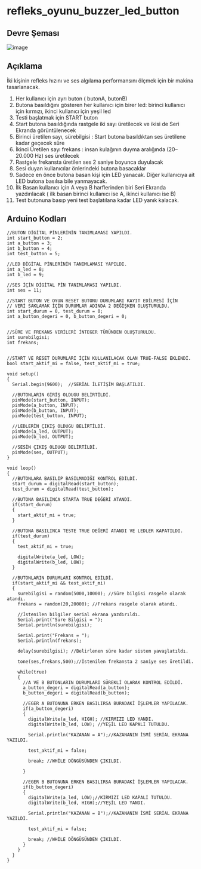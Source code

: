 # refleks_oyunu_buzzer_led_button

## Devre Şeması
![image](https://user-images.githubusercontent.com/53540561/117131348-01224200-adaa-11eb-8166-efa843f107e0.png)

## Açıklama
İki kişinin refleks hızını ve ses algılama performansını ölçmek için bir makina tasarlanacak. 
1.	Her kullanıcı için ayrı buton  ( butonA, butonB)
2.	Butona basıldığını gösteren her kullanıcı için birer led:  birinci kullanıcı için kırmızı, ikinci kullanıcı için yeşil led 
3.	Testi başlatmak için START buton
4.	Start butona basıldığında rastgele iki sayı  üretilecek ve ikisi de Seri Ekranda görüntülenecek
5.	Birinci üretilen sayı, sürebilgisi : Start butona basıldıktan ses üretilene kadar geçecek süre
6.	İkinci Üretilen sayı  frekans : insan kulağının duyma aralığında (20–20.000 Hz) ses üretilecek 
7.	Rastgele frekansta üretilen ses 2 saniye boyunca duyulacak
8.	Sesi duyan kullanıcılar önlerindeki butona basacaklar
9.	Sadece en önce butona basan kişi için  LED yanacak. Diğer kullanıcıya ait LED butona basılsa bile yanmayacak. 
10.	İlk Basan kullanıcı için A veya B harflerinden biri Seri Ekranda yazdırılacak ( ilk basan birinci kullanıcı ise A, ikinci kullanıcı ise B)
11.	Test butonuna basıp yeni test başlatılana kadar LED yanık kalacak.


## Arduino Kodları
```
//BUTON DİGİTAL PİNLERİNİN TANIMLAMASI YAPILDI.
int start_button = 2;
int a_button = 3;
int b_button = 4;
int test_button = 5;

//LED DİGİTAL PİNLERİNİN TANIMLAMASI YAPILDI.
int a_led = 8;
int b_led = 9;

//SES İÇİN DİGİTAL PİN TANIMLAMASI YAPILDI.
int ses = 11;

//START BUTON VE OYUN RESET BUTONU DURUMLARI KAYIT EDİLMESİ İÇİN
// VERİ SAKLAMAK İÇİN DURUMLAR ADINDA 2 DEĞİŞKEN OLUŞTURULDU.
int start_durum = 0, test_durum = 0;
int a_button_degeri = 0, b_button_degeri = 0;


//SÜRE VE FREKANS VERİLERİ İNTEGER TÜRÜNDEN OLUŞTURULDU.
int surebilgisi;
int frekans;


//START VE RESET DURUMLARI İÇİN KULLANILACAK OLAN TRUE-FALSE EKLENDİ.
bool start_aktif_mi = false, test_aktif_mi = true;

void setup()
{
  Serial.begin(9600);  //SERİAL İLETİŞİM BAŞLATILDI.
  
  //BUTONLARIN GİRİŞ OLDUGU BELİRTİLDİ.
  pinMode(start_button, INPUT);
  pinMode(a_button, INPUT);
  pinMode(b_button, INPUT);
  pinMode(test_button, INPUT);
  
  //LEDLERİN ÇIKIŞ OLDUGU BELİRTİLDİ.
  pinMode(a_led, OUTPUT);
  pinMode(b_led, OUTPUT);
  
  //SESİN ÇIKIŞ OLDUGU BELİRTİLDİ.
  pinMode(ses, OUTPUT);
}

void loop()
{
  //BUTONLARA BASILIP BASILMADIĞI KONTROL EDİLDİ.
  start_durum = digitalRead(start_button);
  test_durum = digitalRead(test_button);
  
  //BUTONA BASILINCA STARTA TRUE DEĞERİ ATANDI.
  if(start_durum)
  {
    start_aktif_mi = true;
  }
  
  //BUTONA BASILINCA TESTE TRUE DEĞERİ ATANDI VE LEDLER KAPATILDI.
  if(test_durum)
  {
    test_aktif_mi = true;
    
    digitalWrite(a_led, LOW);
    digitalWrite(b_led, LOW);
  }
  
  //BUTONLARIN DURUMLARI KONTROL EDİLDİ.
  if(start_aktif_mi && test_aktif_mi)
  {
    surebilgisi = random(5000,10000); //Süre bilgisi rasgele olarak atandı.
    frekans = random(20,20000); //Frekans rasgele olarak atandı.
    
    //İstenilen bilgiler serial ekrana yazdırıldı.
    Serial.print("Sure Bilgisi = ");
    Serial.println(surebilgisi);
    
    Serial.print("Frekans = ");
    Serial.println(frekans);
    
    delay(surebilgisi); //Belirlenen süre kadar sistem yavaşlatıldı.
    
    tone(ses,frekans,500);//İstenilen frekansta 2 saniye ses üretildi.
    
    while(true)
    {
      //A VE B BUTONLARIN DURUMLARI SÜREKLİ OLARAK KONTROL EDİLDİ.
      a_button_degeri = digitalRead(a_button);
      b_button_degeri = digitalRead(b_button);
      
      //EGER A BUTONUNA ERKEN BASILIRSA BURADAKİ İŞLEMLER YAPILACAK.
      if(a_button_degeri)
      {
        digitalWrite(a_led, HIGH); //KIRMIZI LED YANDI.
        digitalWrite(b_led, LOW); //YEŞİL LED KAPALI TUTULDU.
        
        Serial.println("KAZANAN = A");//KAZANANIN İSMİ SERİAL EKRANA YAZILDI.
        
        test_aktif_mi = false;
        
        break; //WHİLE DÖNGÜSÜNDEN ÇIKILDI.
        
      }
      
      //EGER B BUTONUNA ERKEN BASILIRSA BURADAKİ İŞLEMLER YAPILACAK.
      if(b_button_degeri)
      {
        digitalWrite(a_led, LOW);//KIRMIZI LED KAPALI TUTULDU.
        digitalWrite(b_led, HIGH);//YEŞİL LED YANDI.
        
        Serial.println("KAZANAN = B");//KAZANANIN İSMİ SERİAL EKRANA YAZILDI.
        
        test_aktif_mi = false;
        
        break; //WHİLE DÖNGÜSÜNDEN ÇIKILDI.
      }
    }
  }
}
```

